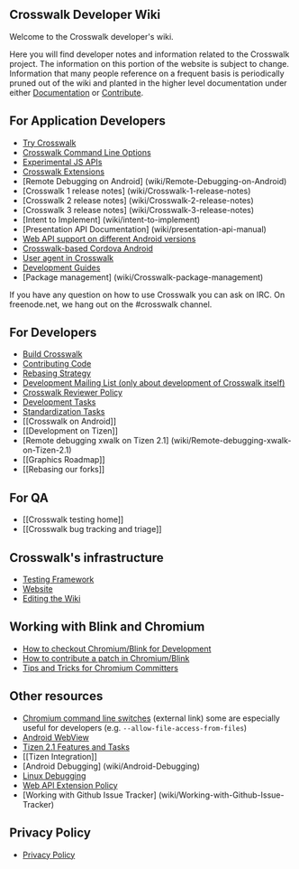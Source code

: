 ## Crosswalk Developer Wiki
Welcome to the Crosswalk developer's wiki.

Here you will find developer notes and information related to the Crosswalk project. The information on this portion 
of the website is subject to change. Information that many people reference on a frequent basis is periodically pruned 
out of the wiki and planted in the higher level documentation under either [Documentation](#documentation) or 
[Contribute](#contribute).

## For Application Developers

* [Try Crosswalk](wiki/Try-Crosswalk)
* [Crosswalk Command Line Options](wiki/Crosswalk-Command-Line-Options)
* [Experimental JS APIs](wiki/Experimental-APIs)
* [Crosswalk Extensions](wiki/Crosswalk-Extensions)
* [Remote Debugging on Android] (wiki/Remote-Debugging-on-Android)
* [Crosswalk 1 release notes] (wiki/Crosswalk-1-release-notes)
* [Crosswalk 2 release notes] (wiki/Crosswalk-2-release-notes)
* [Crosswalk 3 release notes] (wiki/Crosswalk-3-release-notes)
* [Intent to Implement] (wiki/intent-to-implement)
* [Presentation API Documentation] (wiki/presentation-api-manual)
* [Web API support on different Android versions](wiki/webapi-support-on-different-versions)
* [Crosswalk-based Cordova Android](wiki/crosswalk-cordova-android) 
* [User agent in Crosswalk](wiki/crosswalk-user-agent)
* [Development Guides](wiki/Development-Guides)
* [Package management] (wiki/Crosswalk-package-management)

If you have any question on how to use Crosswalk you can ask on IRC. On freenode.net, we hang out on the #crosswalk channel.

## For Developers
* [Build Crosswalk](wiki/Build-Crosswalk)
* [Contributing Code](#contribute/contributing-code)
* [Rebasing Strategy](wiki/Crosswalk-and-downstream-Chromium)
* [Development Mailing List (only about development of Crosswalk itself)](https://lists.crosswalk-project.org/mailman/listinfo/crosswalk-dev)
* [Crosswalk Reviewer Policy](#contribute/reviewer_policy)
* [Development Tasks](wiki/Development-Tasks)
* [Standardization Tasks](wiki/Standardization-Tasks)
* [[Crosswalk on Android]]
* [[Development on Tizen]]
* [Remote debugging xwalk on Tizen 2.1] (wiki/Remote-debugging-xwalk-on-Tizen-2.1)
* [[Graphics Roadmap]]
* [[Rebasing our forks]]

## For QA
* [[Crosswalk testing home]]
* [[Crosswalk bug tracking and triage]]

## Crosswalk's infrastructure
* [Testing Framework](wiki/Crosswalk-testing-framework) 
* [Website](https://github.com/crosswalk-project/crosswalk-website/blob/master/README.md)
* [Editing the Wiki](wiki/Editing-the-Wiki)

## Working with Blink and Chromium
* [How to checkout Chromium/Blink for Development](wiki/Chromium-Checkout)
* [How to contribute a patch in Chromium/Blink](wiki/Contribute-a-patch-in-Blink-Chromium)
* [Tips and Tricks for Chromium Committers](wiki/Tips-and-Tricks-for-Chromium-Committers)

## Other resources
* [Chromium command line switches](http://peter.sh/experiments/chromium-command-line-switches/) (external link) some are especially useful for developers (e.g. ```--allow-file-access-from-files```)
* [Android WebView](wiki/Android-WebView)
* [Tizen 2.1 Features and Tasks](wiki/Tizen-2.1-WRT-features-and-related-tasks)
* [[Tizen Integration]]
* [Android Debugging] (wiki/Android-Debugging)
* [Linux Debugging](wiki/Linux-Debugging)
* [Web API Extension Policy](wiki/Web-API-Extension-Policy)
* [Working with Github Issue Tracker] (wiki/Working-with-Github-Issue-Tracker)

## Privacy Policy
* [Privacy Policy](wiki/Privacy-Policy)